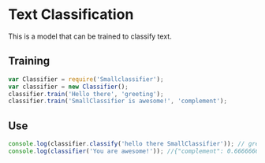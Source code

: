 # Text Classification
This is a model that can be trained to classify text.

## Training
```javascript
var Classifier = require('Smallclassifier');
var classifier = new Classifier();
classifier.train('Hello there', 'greeting');
classifier.train('SmallClassifier is awesome!', 'complement');
```

## Use
```javascript
console.log(classifier.classify('hello there SmallClassifier')); // greeting
console.log(classifier('You are awesome!')); //{"complement": 0.66666666666, "greeting": 0.33333333333}
```
